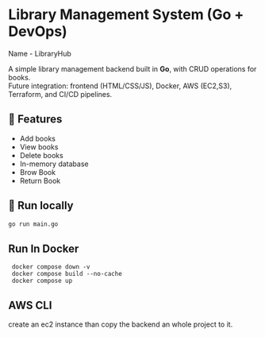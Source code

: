 # Library Management System (Go + DevOps)
Name - LibraryHub

A simple library management backend built in **Go**, with CRUD operations for books.  
Future integration: frontend (HTML/CSS/JS), Docker, AWS (EC2,S3), Terraform, and CI/CD pipelines.

## 🚀 Features
- Add books
- View books
- Delete books
- In-memory database
- Brow Book
- Return Book

## 🔧 Run locally
```bash
go run main.go
```
## Run In Docker
```
 docker compose down -v
 docker compose build --no-cache
 docker compose up
 ```
 ## AWS CLI
 create an ec2 instance than copy the backend an whole project to it.
 
